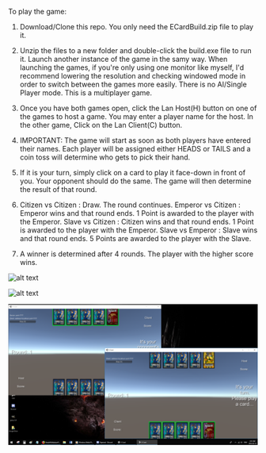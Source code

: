 To play the game:

1. Download/Clone this repo. You only need the ECardBuild.zip file to play it.

2. Unzip the files to a new folder and double-click the build.exe file to run it. Launch another instance of the game in the samy way. When launching the games, if you're only using one monitor like myself, I'd recommend lowering the resolution and checking windowed mode in order to switch between the games more easily. There is no AI/Single Player mode. This is a multiplayer game.

3. Once you have both games open, click the Lan Host(H) button on one of the games to host a game. You may enter a player name for the host. In the other game, Click on the Lan Client(C) button.

4. IMPORTANT: The game will start as soon as both players have entered their names. Each player will be assigned either HEADS or TAILS and a coin toss will determine who gets to pick their hand.

5. If it is your turn, simply click on a card to play it face-down in front of you. Your opponent should do the same. The game will then determine the result of that round. 

6. Citizen vs Citizen : Draw. The round continues.
   Emperor vs Citizen : Emperor wins and that round ends. 1 Point is awarded to the player with the Emperor.
   Slave vs Citizen : Citizen wins and that round ends. 1 Point is awarded to the player with the Emperor.
   Slave vs Emperor : Slave wins and that round ends. 5 Points are awarded to the player with the Slave.
   
7. A winner is determined after 4 rounds. The player with the higher score wins.

![alt text](https://tokyogazette.files.wordpress.com/2012/02/kaiji-background.png)

![alt text](https://pre00.deviantart.net/2e1f/th/pre/f/2015/145/1/1/_kaiji__e_card___full_set_by_greysonx-d8ps79m.png)

![alt text](https://github.com/AnshuNair/SimpleMultiplayerProject/blob/master/ECardScreenshot.png)
